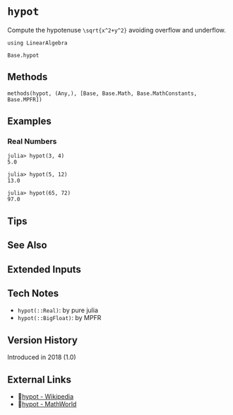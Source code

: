 # `hypot`

Compute the hypotenuse ``\sqrt{x^2+y^2}`` avoiding overflow and underflow.

```@setup repl_only
using LinearAlgebra
```
```@docs
Base.hypot
```


## Methods

```@repl
methods(hypot, (Any,), [Base, Base.Math, Base.MathConstants, Base.MPFR])
```


## Examples

### Real Numbers
```jldoctest
julia> hypot(3, 4)
5.0

julia> hypot(5, 12)
13.0

julia> hypot(65, 72)
97.0
```


## Tips


## See Also


## Extended Inputs


## Tech Notes

- `hypot(::Real)`: by pure julia
- `hypot(::BigFloat)`: by MPFR


## Version History

Introduced in 2018 (1.0)


## External Links
- 🔗[hypot - Wikipedia](https://en.wikipedia.org/wiki/ )
- 🔗[hypot - MathWorld](https://mathworld.wolfram.com/ )
